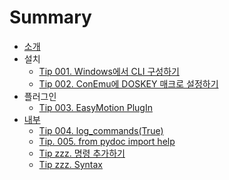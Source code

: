 # Summary

* [소개](README.md)
* 설치
   * [Tip 001. Windows에서 CLI 구성하기](tip_001_cli.md)
   * [Tip 002. ConEmu에 DOSKEY 매크로 설정하기](tip_002_conemu.md)
* 플러그인
   * [Tip 003. EasyMotion PlugIn](tip_003_easymotion.md)
* [내부](tip_005_syntax.md)
   * [Tip 004. log_commands(True)](tip_004_logcommands_true.md)
   * [Tip. 005. from pydoc import help](tip_005_from_pydoc_import_help.md)
   * [Tip zzz. 명령 추가하기](tip_zzz_add_command.md)
   * [Tip zzz. Syntax](tip_zzz_syntax.md)

